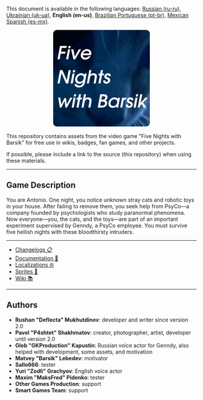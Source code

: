 This document is available in the following languages: [Russian (ru-ru)](/README_ru-ru.md), [Ukrainian (uk-ua)](/README_uk-ua.md), **English (en-us)**, [Brazilian Portuguese (pt-br)](/README_pt-br.md), [Mexican Spanish (es-mx)](/README_es-mx.md).

<div style="text-align:center">

![Repository icon](/sprites/repo_icon.png)

</div>

This repository contains assets from the video game "Five Nights with Barsik" for free use in wikis, badges, fan games, and other projects.

If possible, please include a link to the source (this repository) when using these materials.

---

## Game Description

You are Antonio. One night, you notice unknown stray cats and robotic toys in your house. After failing to remove them, you seek help from PsyCo—a company founded by psychologists who study paranormal phenomena. Now everyone—you, the cats, and the toys—are part of an important experiment supervised by Genndy, a PsyCo employee. You must survive five hellish nights with these bloodthirsty intruders.

---

* [Changelogs 📋](/changelogs/)
* [Documentation 📖](/docs/)
* [Localizations 🌐](/langs/)
* [Sprites 👾](/sprites/)
* [Wiki 📚](/wiki/)

---

## Authors

* **Rushan "Deflecta" Mukhutdinov**: developer and writer since version 2.0
* **Pavel "P4shtet" Shakhmatov**: creator, photographer, artist, developer until version 2.0
* **Gleb "GKProduction" Kapustin**: Russian voice actor for Genndy, also helped with development, some assets, and motivation
* **Matvey "Barsik" Lebedev**: motivator
* **Sallo666**: tester
* **Yuri "Zodli" Grachyov**: English voice actor
* **Maxim "MaksFred" Pidenko**: tester
* **Other Games Production**: support
* **Smart Games Team**: support
